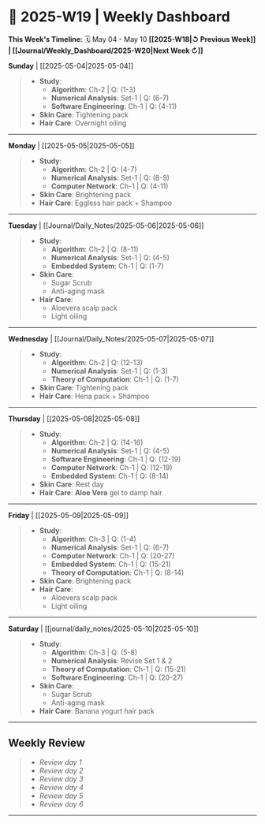 # 🎯  2025-W19 | Weekly Dashboard

**This Week's Timeline:** 🗓️ May 04 - May 10
**[[2025-W18|↺ Previous Week]] | [[Journal/Weekly_Dashboard/2025-W20|Next Week ↻]]**

**Sunday** | [[2025-05-04|2025-05-04]]
> - **Study**:
> 	- **Algorithm**: Ch-2 | Q: (1-3)
> 	- **Numerical Analysis**: Set-1 | Q: (6-7)
> 	- **Software Engineering**: Ch-1 | Q: (4-11)
> - **Skin Care**: Tightening pack
> - **Hair Care**: Overnight oiling

---

**Monday** | [[2025-05-05|2025-05-05]]
> - **Study**:
> 	- **Algorithm**: Ch-2 | Q: (4-7)
> 	- **Numerical Analysis**: Set-1 | Q: (8-9)
> 	- **Computer Network**: Ch-1 | Q: (4-11)
> - **Skin Care**: Brightening pack
> - **Hair Care**: Eggless hair pack + Shampoo

---

**Tuesday** | [[Journal/Daily_Notes/2025-05-06|2025-05-06]] 
> - **Study**:
> 	- **Algorithm**: Ch-2 | Q: (8-11)
> 	- **Numerical Analysis**: Set-1 | Q: (4-5)
> 	- **Embedded System**:  Ch-1 | Q: (1-7)
> - **Skin Care**:
> 	- Sugar Scrub
> 	- Anti-aging mask
> - **Hair Care**:
> 	- Aloevera scalp pack
> 	- Light oiling

---

**Wednesday** | [[Journal/Daily_Notes/2025-05-07|2025-05-07]] 
> - **Study**:
> 	- **Algorithm**: Ch-2 | Q: (12-13)
> 	- **Numerical Analysis**: Set-1 | Q: (1-3)
> 	- **Theory of Computation**: Ch-1 | Q: (1-7)
> - **Skin Care**: Tightening pack
> - **Hair Care**: Hena pack + Shampoo

---

**Thursday** | [[2025-05-08|2025-05-08]] 
> - **Study**:
> 	- **Algorithm**: Ch-2 | Q: (14-16)
> 	- **Numerical Analysis**: Set-1 | Q: (4-5)
> 	- **Software Engineering**: Ch-1 | Q: (12-19)
> 	- **Computer Network**: Ch-1 | Q: (12-19)
> 	- **Embedded System**: Ch-1 | Q: (8-14)
> - **Skin Care**: Rest day
> - **Hair Care**: **Aloe Vera** gel to damp hair

---

**Friday** | [[2025-05-09|2025-05-09]]
> - **Study**:
> 	- **Algorithm**: Ch-3 | Q: (1-4)
> 	- **Numerical Analysis**: Set-1 | Q: (6-7)
> 	- **Computer Network**: Ch-1 | Q: (20-27)
> 	- **Embedded System**: Ch-1 | Q: (15-21)
> 	- **Theory of Computation**: Ch-1 | Q: (8-14)
> - **Skin Care**: Brightening pack
> - **Hair Care**:
> 	- Aloevera scalp pack
> 	- Light oiling

---

**Saturday** | [[journal/daily_notes/2025-05-10|2025-05-10]]
> - **Study**:
> 	- **Algorithm**: Ch-3 | Q: (5-8)
> 	- **Numerical Analysis**:  Revise Set 1 & 2
> 	- **Theory of Computation**: Ch-1 | Q: (15-21)
> 	- **Software Engineering**: Ch-1 | Q: (20-27)
> - **Skin Care**:
> 	- Sugar Scrub
> 	- Anti-aging mask
> - **Hair Care**: Banana yogurt hair pack

---

## **Weekly Review**
> - *Review day 1*
> - *Review day 2*
> - *Review day 3*
> - *Review day 4*
> - *Review day 5*
> - *Review day 6*

---